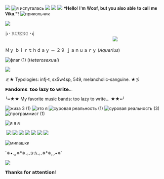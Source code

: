 ![](https://64.media.tumblr.com/fbed3c789fe2160c2a1f1e3aa8a1b2e7/074ea6737b8d636b-46/s250x400/83d4bfb1a987c034e8e1f8febbf285075b496179.gifv)
![я испугалась](https://github.com/user-attachments/assets/c158488f-95fb-484b-82f3-1ca4c70e4b25)
![](https://64.media.tumblr.com/ba6b973f37dd622d26c0ab6c0c51ef71/074ea6737b8d636b-3e/s100x200/e26e44b345ad697f93bf7528e0f27918bd47500a.pnj) ![](https://64.media.tumblr.com/c33546b95f17f874a9330450c8766b75/57c01b7c1fe1c08b-5f/s100x200/2d71f011c249a6c6f3eb007e9c96925e1474794f.gifv) ![](https://64.media.tumblr.com/f93420f8e6d8d28ea352cd31b50a8beb/074ea6737b8d636b-a9/s100x200/6d7cf7edb829e442fcd99c5be21183ce9ac95848.pnj) 
❝𝐇𝐞𝐥𝐥𝐨! 𝐈'𝐦 𝐖𝐨𝐨𝐟, 𝐛𝐮𝐭 𝐲𝐨𝐮 𝐚𝐥𝐬𝐨 𝐚𝐛𝐥𝐞 𝐭𝐨 𝐜𝐚𝐥𝐥 𝐦𝐞 𝐕𝐢𝐤𝐚.❞! ![прикольчик](https://github.com/user-attachments/assets/f2e9f131-1a6b-4381-84bc-8a9d974b6ee4)


![](https://64.media.tumblr.com/8de55d874d296a22bfcad09c74c18c37/0eaf7daac65a55ef-d3/s75x75_c1/5e8841fcbaf4d004ed8e0f7765144cf554599189.gifv)

⡷⠂𝚁𝚄/𝙴𝙽𝙶⠐⢾ㅤㅤ
ㅤㅤㅤㅤㅤㅤㅤㅤㅤㅤㅤㅤㅤㅤㅤㅤㅤㅤㅤㅤㅤㅤㅤㅤㅤㅤㅤㅤㅤㅤㅤㅤㅤㅤㅤㅤㅤㅤㅤㅤㅤㅤㅤㅤㅤㅤㅤㅤㅤㅤㅤㅤㅤㅤㅤㅤ![](https://64.media.tumblr.com/606bec47cdff6667707083651e607b55/ab2ea8d12f0ae357-f9/s540x810/cdae9ddd772b48438bdf679ca78a913df554e354.pnj)

Ｍｙ ｂｉｒｔｈｄａｙ － ２９ ｊａｎｕａｒｙ (𝘈𝘲𝘶𝘢𝘳𝘪𝘶𝘴)

![флаг (1)](https://github.com/user-attachments/assets/6a499e16-1e1b-403e-8140-c58b05408122) (𝘏𝘦𝘵𝘦𝘳𝘰𝘴𝘦𝘹𝘶𝘢𝘭)

![](https://64.media.tumblr.com/8eb5b01466ced72113f21f2380f49938/8fa898046db9fd10-e0/s250x400/0ecba2d4f620f063be2d1bfe609e57fc01628625.gifv)

ミ★ Typologies: infj-t, sx5w4sp, 549, melancholic-sanguine. ★彡

𝗙𝗮𝗻𝗱𝗼𝗺𝘀: 𝘁𝗼𝗼 𝗹𝗮𝘇𝘆 𝘁𝗼 𝘄𝗿𝗶𝘁𝗲...

╰•★★ My favorite music bands: too lazy to write... ★★•╯

![жиза 3 (1)](https://github.com/user-attachments/assets/968bec2e-2ff9-4df3-b78c-9881ad03657d) ![это я](https://github.com/user-attachments/assets/16e001a9-05d0-483b-b667-eb7d1689056e) ![суровая реальность (1)](https://github.com/user-attachments/assets/28bf0afc-0ea2-4a73-beb9-35012a6031c0) ![суровая реальность (3)](https://github.com/user-attachments/assets/a12bad2c-b21f-4eeb-bebd-ac4027f8b610) ![программист (1)](https://github.com/user-attachments/assets/ff1e0e32-11e7-4596-8867-168d52e13352)





![я я я](https://github.com/user-attachments/assets/f8e0841a-c9da-42b7-98de-a03155d86a37)


                                                     
 ![]() ![](https://64.media.tumblr.com/51170cfb42c3dfd542e4f0e614407977/fddcf9c041d8da0a-b5/s100x200/adeaa09de5d098c80b8f57d032fc9405d191fb43.pnj) ![](https://64.media.tumblr.com/f5df576b0b86f656eb752b9bdeeea6c2/1ca8f2696de80f42-cd/s100x200/4fc6addeddd67a47fcd15873da678fab6a9bcdd2.gifv)  ![](https://64.media.tumblr.com/6d86d30407b95606d3701a5b64409eb3/f7ae93205e7d88d9-18/s100x200/addf24cebb980a19ba53de81112e9bfc0f105461.pnj) ![](https://64.media.tumblr.com/22fc0f0ad89b1b7a7f3991f74da06c0d/d43f2d48cf0d043f-d3/s100x200/409692d5850a8b089132ac15f7a20181ce25feda.pnj) ![](https://64.media.tumblr.com/c06e0e5ab6104edc4cf37f83ada6b04c/666a6bfd8dbd0882-af/s100x200/8a74fabf8145ccb149eb4c3b72d64326fdcbd247.pnj) ![](https://64.media.tumblr.com/f72d43510959913895dba77f31c6ad53/e79ab856b43057f9-01/s100x200/e3f56c62f96d2c2b68e76fe6995f9dd1798c96b4.pnj) ![](https://64.media.tumblr.com/a3f54803dd8770cf6d06d2de8e05b3f2/62fa2fa6a73a649d-ff/s250x400/5a4a0904abf6b6a1e53b382311feaefe9c65dbe0.pnj) 

 ![милашки](https://github.com/user-attachments/assets/3aaf2fb9-ef69-452c-9bf0-e0aaaa99434d)
 
`✵•.¸,✵°✵.｡.✰✰.｡.✵°✵,¸.•✵´

![](https://64.media.tumblr.com/1ea9a881b3ce977910860c3f34954648/834d2380d3852309-24/s100x200/ab2515212aa88e71dfc83a63998ba8bea193232b.pnj)

𝗧𝗵𝗮𝗻𝗸𝘀 𝗳𝗼𝗿 𝗮𝘁𝘁𝗲𝗻𝘁𝗶𝗼𝗻!









